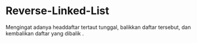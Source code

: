 # Reverse-Linked-List
Mengingat adanya headdaftar tertaut tunggal, balikkan daftar tersebut, dan kembalikan daftar yang dibalik .
